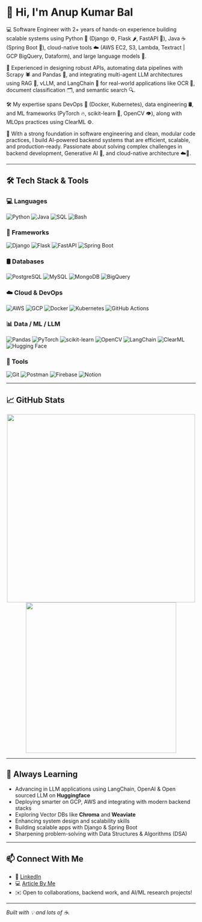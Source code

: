 # 👋 Hi, I'm Anup Kumar Bal

💻 Software Engineer with 2+ years of hands-on experience building scalable systems using Python 🐍 (Django ⚙️, Flask 🌶️, FastAPI 🚀), Java ☕ (Spring Boot 🌱), cloud-native tools ☁️ (AWS EC2, S3, Lambda, Textract | GCP BigQuery, Dataform), and large language models 🧠.

🔧 Experienced in designing robust APIs, automating data pipelines with Scrapy 🕷️ and Pandas 🐼, and integrating multi-agent LLM architectures using RAG 🧩, vLLM, and LangChain 🔗 for real-world applications like OCR 📄, document classification 🗂️, and semantic search 🔍.

🛠️ My expertise spans DevOps 🐳 (Docker, Kubernetes), data engineering 🛢️, and ML frameworks (PyTorch 🔥, scikit-learn 📘, OpenCV 👁️), along with MLOps practices using ClearML ⚙️.

🚀 With a strong foundation in software engineering and clean, modular code practices, I build AI-powered backend systems that are efficient, scalable, and production-ready. Passionate about solving complex challenges in backend development, Generative AI 🤖, and cloud-native architecture ☁️🧱.

---

## 🛠 Tech Stack & Tools

### 💻 Languages
![Python](https://img.shields.io/badge/-Python-3776AB?logo=python&logoColor=white)
![Java](https://img.shields.io/badge/-Java-007396?logo=java&logoColor=white)
![SQL](https://img.shields.io/badge/-SQL-4479A1?logo=postgresql&logoColor=white)
![Bash](https://img.shields.io/badge/-Bash-4EAA25?logo=gnu-bash&logoColor=white)

### 🧱 Frameworks
![Django](https://img.shields.io/badge/-Django-092E20?logo=django&logoColor=white)
![Flask](https://img.shields.io/badge/-Flask-000000?logo=flask&logoColor=white)
![FastAPI](https://img.shields.io/badge/-FastAPI-009688?logo=fastapi&logoColor=white)
![Spring Boot](https://img.shields.io/badge/-Spring%20Boot-6DB33F?logo=spring-boot&logoColor=white)

### 🛢️ Databases
![PostgreSQL](https://img.shields.io/badge/-PostgreSQL-336791?logo=postgresql&logoColor=white)
![MySQL](https://img.shields.io/badge/-MySQL-4479A1?logo=mysql&logoColor=white)
![MongoDB](https://img.shields.io/badge/-MongoDB-47A248?logo=mongodb&logoColor=white)
![BigQuery](https://img.shields.io/badge/-BigQuery-4285F4?logo=googlebigquery&logoColor=white)

### ☁️ Cloud & DevOps
![AWS](https://img.shields.io/badge/-AWS-232F3E?logo=amazonaws&logoColor=white)
![GCP](https://img.shields.io/badge/-GCP-4285F4?logo=google-cloud&logoColor=white)
![Docker](https://img.shields.io/badge/-Docker-2496ED?logo=docker&logoColor=white)
![Kubernetes](https://img.shields.io/badge/-Kubernetes-326CE5?logo=kubernetes&logoColor=white)
![GitHub Actions](https://img.shields.io/badge/-GitHub%20Actions-2088FF?logo=github-actions&logoColor=white)

### 📊 Data / ML / LLM
![Pandas](https://img.shields.io/badge/-Pandas-150458?logo=pandas&logoColor=white)
![PyTorch](https://img.shields.io/badge/-PyTorch-EE4C2C?logo=pytorch&logoColor=white)
![scikit-learn](https://img.shields.io/badge/-Scikit--Learn-F7931E?logo=scikit-learn&logoColor=white)
![OpenCV](https://img.shields.io/badge/-OpenCV-5C3EE8?logo=opencv&logoColor=white)
![LangChain](https://img.shields.io/badge/-LangChain-000000?logo=chainlink&logoColor=white)
![ClearML](https://img.shields.io/badge/-ClearML-2F80ED?logo=dataiku&logoColor=white)
![Hugging Face](https://img.shields.io/badge/-HuggingFace-FFD21F?logo=huggingface&logoColor=black)

### 🧰 Tools
![Git](https://img.shields.io/badge/-Git-F05032?logo=git&logoColor=white)
![Postman](https://img.shields.io/badge/-Postman-FF6C37?logo=postman&logoColor=white)
![Firebase](https://img.shields.io/badge/-Firebase-FFCA28?logo=firebase&logoColor=black)
![Notion](https://img.shields.io/badge/-Notion-000000?logo=notion&logoColor=white)


---

## 📈 GitHub Stats

<p align="center">
  <img src="https://github-readme-stats.vercel.app/api?username=Anup-repo&show_icons=true&theme=radical&count_private=true" width="500" />
  <br />
  <img src="https://github-readme-stats.vercel.app/api/top-langs/?username=Anup-repo&layout=compact&theme=radical" width="400" />
</p>

---

## 🌱 Always Learning

- Advancing in LLM applications using LangChain, OpenAI & Open sourced LLM on **Huggingface**
- Deploying smarter on GCP, AWS and integrating with modern backend stacks
- Exploring Vector DBs like **Chroma** and **Weaviate**
- Enhancing system design and scalability skills
- Building scalable apps with Django & Spring Boot
- Sharpening problem-solving with Data Structures & Algorithms (DSA)
---

## 📫 Connect With Me

- 🔗 [LinkedIn](https://www.linkedin.com/in/anup-kumar-bal/)
- 💻 [Article By Me](https://medium.com/@anupbal321)
- ✉️ Open to collaborations, backend work, and AI/ML research projects!

---

*Built with 💡 and lots of ☕.*
